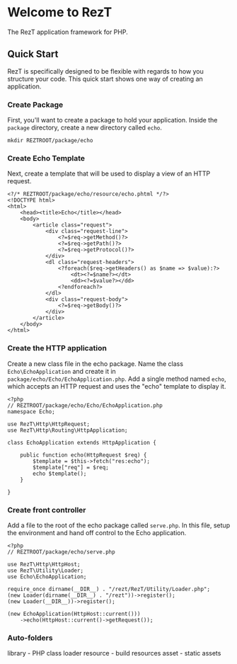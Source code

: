 Welcome to RezT
===============
The RezT application framework for PHP.

Quick Start
-----------
RezT is specifically designed to be flexible with regards to how you structure
your code.  This quick start shows one way of creating an application.

### Create Package
First, you'll want to create a package to hold your application.  Inside the
`package` directory, create a new directory called `echo`.

    mkdir REZTROOT/package/echo

### Create Echo Template
Next, create a template that will be used to display a view of an HTTP request.

    <?/* REZTROOT/package/echo/resource/echo.phtml */?>
    <!DOCTYPE html>
    <html>
        <head><title>Echo</title></head>
        <body>
            <article class="request">
                <div class="request-line">
                    <?=$req->getMethod()?>
                    <?=$req->getPath()?>
                    <?=$req->getProtocol()?>
                </div>
                <dl class="request-headers">
                    <?foreach($req->getHeaders() as $name => $value):?>
                        <dt><?=$name?></dt>
                        <dd><?=$value?></dd>
                    <?endforeach?>
                </dl>
                <div class="request-body">
                    <?=$req->getBody()?>
                </div>
            </article>
        </body>
    </html>

### Create the HTTP application
Create a new class file in the echo package.  Name the class
`Echo\EchoApplication` and create it in `package/echo/Echo/EchoApplication.php`.
Add a single method named `echo`, which accepts an HTTP request and uses the
"echo" template to display it.

    <?php
    // REZTROOT/package/echo/Echo/EchoApplication.php
    namespace Echo;

    use RezT\Http\HttpRequest;
    use RezT\Http\Routing\HttpApplication;

    class EchoApplication extends HttpApplication {

        public function echo(HttpRequest $req) {
            $template = $this->fetch("res:echo");
            $template["req"] = $req;
            echo $template();
        }

    }

### Create front controller
Add a file to the root of the echo package called `serve.php`.  In this file,
setup the environment and hand off control to the Echo application.

    <?php
    // REZTROOT/package/echo/serve.php

    use RezT\Http\HttpHost;
    use RezT\Utility\Loader;
    use Echo\EchoApplication;

    require_once dirname(__DIR__) . "/rezt/RezT/Utility/Loader.php";
    (new Loader(dirname(__DIR__) . "/rezt"))->register();
    (new Loader(__DIR__))->register();

    (new EchoApplication(HttpHost::current()))
        ->echo(HttpHost::current()->getRequest());


### Auto-folders
library - PHP class loader
resource - build resources
asset - static assets
